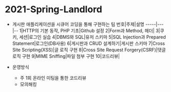 # 2021-Spring-Landlord
- 게시판 애플리케이션을 시큐어 코딩을 통해 구현하는 팀
번호|주제|설명
-----|---|--
1|HTTP의 기본 동작, PHP 기초|Github 설정
2|Form과 Method, 헤더|
3|쿠키, 세션|로그인 실습
4|DBMS와 SQL|유저 스키마
5|SQL Injection과 Prepared Statement|로그인(DB사용)
6|게시판과 CRUD 설계하기|게시판 스키마
7|Cross Site Scripting(XSS)|글 로직 구현
8|Cross Site Request Forgery(CSRF)|댓글 로직 구현
9|MIME Sniffing|파일 첨부 구현
10|코드리뷰|

- 운영방식
  - 주 1회 온라인 미팅을 통한 코드리뷰
  - 모의해킹
